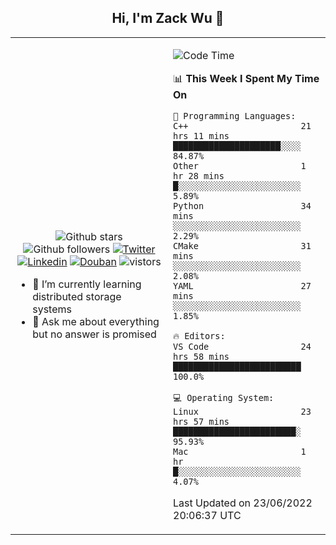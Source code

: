 <h2 align="center"> Hi, I'm Zack Wu 👋 </h2>

<table>
    <tr>
        <td valign="center" width="50%">
            <p align="center">
              <img src="https://img.shields.io/github/stars/izackwu?style=social" alt="Github stars" />
              <img src="https://img.shields.io/github/followers/izackwu?style=social" alt="Github followers" />
              <a href="https://twitter.com/_zackwu"><img src="https://img.shields.io/badge/@__zackwu-1DA1F2?style=flat&logo=Twitter&logoColor=white" alt="Twitter"/></a>
              <a href="https://www.linkedin.com/in/izackwu/?locale=en_US"><img src="https://img.shields.io/badge/@izackwu-0073b1?style=flat&logo=LinkedIn&logoColor=white" alt="Linkedin" /></a>
              <a href="https://www.douban.com/people/keith1"><img src="https://img.shields.io/badge/@keith1-007722?style=flat&logo=Douban&logoColor=white" alt="Douban" /></a>
              <img src="https://visitor-badge.glitch.me/badge?page_id=keithnull" alt="vistors" />
            </p>
            <ul>
                <li>🌱 I’m currently learning distributed storage systems</li>
                <li>💬 Ask me about everything but no answer is promised</li>
            </ul>
        </td>
       <td valign="top" width="50%">
    
<!--START_SECTION:waka-->
![Code Time](http://img.shields.io/badge/Code%20Time-0%20secs-blue)

📊 **This Week I Spent My Time On** 

```text
💬 Programming Languages: 
C++                      21 hrs 11 mins      █████████████████████░░░░   84.87% 
Other                    1 hr 28 mins        █░░░░░░░░░░░░░░░░░░░░░░░░   5.89% 
Python                   34 mins             ░░░░░░░░░░░░░░░░░░░░░░░░░   2.29% 
CMake                    31 mins             ░░░░░░░░░░░░░░░░░░░░░░░░░   2.08% 
YAML                     27 mins             ░░░░░░░░░░░░░░░░░░░░░░░░░   1.85%

🔥 Editors: 
VS Code                  24 hrs 58 mins      █████████████████████████   100.0%

💻 Operating System: 
Linux                    23 hrs 57 mins      ████████████████████████░   95.93% 
Mac                      1 hr                █░░░░░░░░░░░░░░░░░░░░░░░░   4.07%

```


 Last Updated on 23/06/2022 20:06:37 UTC
<!--END_SECTION:waka-->
</td></tr>
</table>


